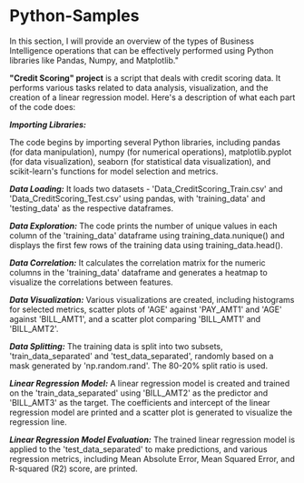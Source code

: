 # Python-Samples

In this section, I will provide an overview of the types of Business Intelligence operations that can be effectively performed using Python libraries like Pandas, Numpy, and Matplotlib." 

**"Credit Scoring" project** is a script that deals with credit scoring data. It performs various tasks related to data analysis, visualization, and the creation of a linear regression model. Here's a description of what each part of the code does:

***Importing Libraries:***

The code begins by importing several Python libraries, including pandas (for data manipulation), numpy (for numerical operations), matplotlib.pyplot (for data visualization), seaborn (for statistical data visualization), and scikit-learn's functions for model selection and metrics.

***Data Loading:***
It loads two datasets - 'Data_CreditScoring_Train.csv' and 'Data_CreditScoring_Test.csv' using pandas, with 'training_data' and 'testing_data' as the respective dataframes.

***Data Exploration:***
The code prints the number of unique values in each column of the 'training_data' dataframe using training_data.nunique() and displays the first few rows of the training data using training_data.head().

***Data Correlation:***
It calculates the correlation matrix for the numeric columns in the 'training_data' dataframe and generates a heatmap to visualize the correlations between features.

***Data Visualization:***
Various visualizations are created, including histograms for selected metrics, scatter plots of 'AGE' against 'PAY_AMT1' and 'AGE' against 'BILL_AMT1', and a scatter plot comparing 'BILL_AMT1' and 'BILL_AMT2'.

***Data Splitting:***
The training data is split into two subsets, 'train_data_separated' and 'test_data_separated', randomly based on a mask generated by 'np.random.rand'. The 80-20% split ratio is used.

***Linear Regression Model:***
A linear regression model is created and trained on the 'train_data_separated' using 'BILL_AMT2' as the predictor and 'BILL_AMT3' as the target.
The coefficients and intercept of the linear regression model are printed and a scatter plot is generated to visualize the regression line.

***Linear Regression Model Evaluation:***
The trained linear regression model is applied to the 'test_data_separated' to make predictions, and various regression metrics, including Mean Absolute Error, Mean Squared Error, and R-squared (R2) score, are printed.




